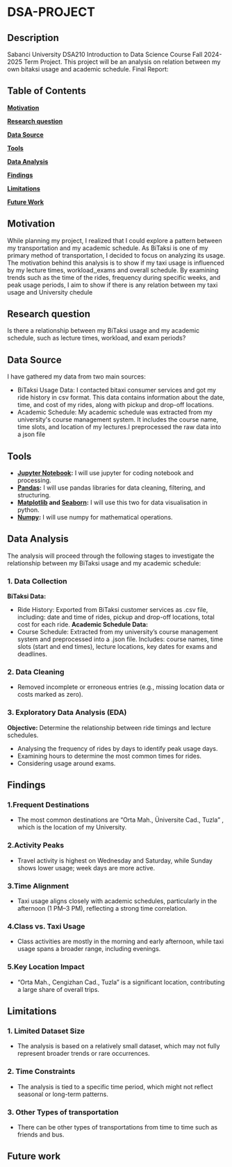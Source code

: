 # DSA-PROJECT
## Description
Sabanci University DSA210 Introduction to Data Science Course Fall 2024-2025 Term Project. This project will be an analysis on relation between my own bitaksi usage and academic schedule.
Final Report: 

## Table of Contents
**[Motivation](#motivation)**  

**[Research question](#research-question)**  

**[Data Source](#data-source)**  

**[Tools](#tools)**  

**[Data Analysis](#data-analysis)**

**[Findings](#findings)**

**[Limitations](#limitations)**  

**[Future Work](#future-work)**  

## Motivation
While planning my project, I realized that I could explore a pattern between my transportation and my academic schedule. As BiTaksi is one of my primary method of transportation, I decided to focus on analyzing its usage. The motivation behind this analysis is to show if my taxi usage is influenced by my lecture times, workload,,exams and overall schedule. By examining trends such as the time of the rides, frequency during specific weeks, and peak usage periods, I aim to show if there is any relation between my taxi usage and University chedule

## Research question
Is there a relationship between my BiTaksi usage and my academic schedule, such as lecture times, workload, and exam periods?

## Data Source
I have gathered my data from two main sources:
 - BiTaksi Usage Data: I contacted bitaxi consumer services and got my ride history in csv format. This data contains information about the date, time, and cost of my rides, along with pickup and drop-off locations.
 - Academic Schedule: My academic schedule was extracted from my university's course management system. It includes the course name, time slots, and location of my lectures.I preprocessed the raw data into a json file

## Tools

 - **[Jupyter Notebook](https://jupyter.org/):** I will use jupyter for coding notebook and processing.  
 - **[Pandas](https://pandas.pydata.org/):** I will use pandas libraries for data cleaning, filtering, and structuring.  
 - **[Matplotlib](https://matplotlib.org/) and [Seaborn](https://seaborn.pydata.org/):** I will use this two for data visualisation in python.  
 - **[Numpy](https://numpy.org/):** I will use numpy for mathematical operations.  

## Data Analysis 

The analysis will proceed through the following stages to investigate the relationship between my BiTaksi usage and my academic schedule:

### 1. Data Collection
**BiTaksi Data:**
 - Ride History: Exported from BiTaksi customer services as .csv file, including: date and time of rides, pickup and drop-off locations, total cost for each ride.
**Academic Schedule Data:**
 - Course Schedule: Extracted from my university’s course management system and preprocessed into a .json file. Includes: course names, time slots (start and end times), lecture locations, key dates for exams and deadlines.
### 2. Data Cleaning
 - Removed incomplete or erroneous entries (e.g., missing location data or costs marked as zero).
### 3. Exploratory Data Analysis (EDA) 
**Objective:** Determine the relationship between ride timings and lecture schedules.
 - Analysing the frequency of rides by days to identify peak usage days.
 - Examining  hours to determine the most common times for rides.
 - Considering usage around exams.

## Findings
###	1.Frequent Destinations
 - The most common destinations are “Orta Mah., Üniversite Cad., Tuzla” , which is the location of my University.
###	2.Activity Peaks
 - Travel activity is highest on Wednesday and Saturday, while Sunday shows lower usage; week days are more active.
###	3.Time Alignment
 - Taxi usage aligns closely with academic schedules, particularly in the afternoon (1 PM–3 PM), reflecting a strong time correlation.
###	4.Class vs. Taxi Usage
 - Class activities are mostly in the morning and early afternoon, while taxi usage spans a broader range, including evenings.
###	5.Key Location Impact
 - “Orta Mah., Cengizhan Cad., Tuzla” is a significant location, contributing a large share of overall trips.


## Limitations
###	1.	Limited Dataset Size
 - The analysis is based on a relatively small dataset, which may not fully represent broader trends or rare occurrences.
###	2.	Time Constraints
 - The analysis is tied to a specific time period, which might not reflect seasonal or long-term patterns.
### 3. Other Types of transportation
 - There can be other types of transportations from time to time such as friends and bus.
## Future work


